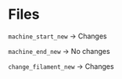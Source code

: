 # Files
`machine_start_new` -> Changes

`machine_end_new` -> No changes

`change_filament_new` -> Changes
